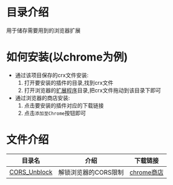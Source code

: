 # 目录介绍
用于储存需要用到的浏览器扩展  

# 如何安装(以chrome为例)
 - 通过该项目保存的crx文件安装:  
   1. 打开要安装的插件的目录,找到crx文件  
   2. 打开浏览器的[扩展程序](chrome://extensions/)目录,把crx文件拖动到该目录下即可
- 通过浏览器的商店安装:  
   1. 点击要安装的插件对应的下载链接  
   2. 点击`添加至Chrome`按钮即可
  

# 文件介绍 

 |目录名|介绍|下载链接|  
 |:----:|:----:|:----:|  
 |[CORS_Unblock](./CORS_Unblock/)|解锁浏览器的CORS限制|[chrome商店](https://chrome.google.com/webstore/detail/cors-unblock/lfhmikememgdcahcdlaciloancbhjino/related?hl=zh-CN)|  


